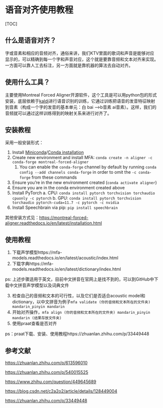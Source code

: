 # 语音对齐使用教程

[TOC]

## 什么是语音对齐？

字或音素和相应的音频对齐，通俗来讲，我们KTV里面的歌词和声音是能够对应显示的，可以精确到每一个字和声音对应，这个就是要靠音频和文本对齐来实现。一方面可以靠人工去标注，另一方面就是靠机器的算法去自动对齐。



## 使用什么工具？

主要使用Montreal Forced Aligner开源软件，这个工具是可以用python包的形式安装，底层依赖于[kaldi](https://www.zhihu.com/search?q=kaldi&search_source=Entity&hybrid_search_source=Entity&hybrid_search_extra={"sourceType"%3A"answer"%2C"sourceId"%3A1795942752})进行语音识别的训练，它通过训练把语音的发音特征映射到音素（构成一个字的发音的基本单元：白 bai -->b音素 ai音素）。这样，我们的音频就可以通过这样训练得到的映射关系来进行对齐了。



## 安装教程

采用一般安装形式：

1. Install [Miniconda](https://docs.conda.io/en/latest/miniconda.html)/[Conda installation](https://docs.conda.io/projects/conda/en/latest/user-guide/install/index.html)
2. Create new environment and install MFA: `conda create -n aligner -c conda-forge montreal-forced-aligner`
   1. You can enable the `conda-forge` channel by default by running `conda config --add channels conda-forge` in order to omit the `-c conda-forge` from these commands
3. Ensure you’re in the new environment created (`conda activate aligner`)
4. Ensure you are in the conda environment created above
5. Install PyTorch a. CPU: `conda install pytorch torchvision torchaudio cpuonly -c pytorch` b. GPU: `conda install pytorch torchvision torchaudio pytorch-cuda=11.7 -c pytorch -c nvidia`
6. Install Speechbrain via pip: `pip install speechbrain`

其他安装方式见：https://montreal-forced-aligner.readthedocs.io/en/latest/installation.html



## 使用教程

1. 下载声学模型https://mfa-models.readthedocs.io/en/latest/acoustic/index.html
2. 下载字典https://mfa-models.readthedocs.io/en/latest/dictionary/index.html

ps: 上述步骤适用于英文，目前中文拼音在官网上是找不到的，可以到GitHub中下载中文拼音声学模型以及词典文件

3. 检查自己的音频和文本的可行性，以及它们是否适合acoustic model和dictionary，以中文拼音为例子`mfa validate (你的音频和文本所在的文件夹) mandarin_pinyin mandarin`
3. 开始对齐操作，`mfa align (你的音频和文本所在的文件夹) mandarin_pinyin mandarin (结果存放文件夹)`
3. 使用praat查看是否对齐

ps：praat下载、安装、使用教程https://zhuanlan.zhihu.com/p/33449448

## 参考文献

https://zhuanlan.zhihu.com/p/613596010

https://zhuanlan.zhihu.com/p/540015525

https://www.zhihu.com/question/449645689

https://blog.csdn.net/c2a2o2/article/details/128449004

https://zhuanlan.zhihu.com/p/33449448
